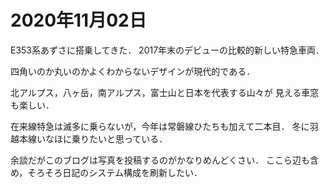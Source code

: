 # 2020年11月02日 


E353系あずさに搭乗してきた．
2017年末のデビューの比較的新しい特急車両．


四角いのか丸いのかよくわからないデザインが現代的である．



北アルプス，八ヶ岳，南アルプス，富士山と日本を代表する山々が
見える車窓も楽しい．


在来線特急は滅多に乗らないが，今年は常磐線ひたちも加えて二本目．
冬に羽越本線いなほに乗りたいと思っている．


余談だがこのブログは写真を投稿するのがかなりめんどくさい．
ここら辺も含め，そろそろ日記のシステム構成を刷新したい．